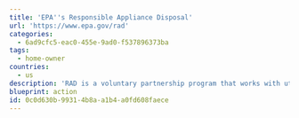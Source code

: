 ```yaml
---
title: 'EPA''s Responsible Appliance Disposal'
url: 'https://www.epa.gov/rad'
categories:
  - 6ad9cfc5-eac0-455e-9ad0-f537896373ba
tags:
  - home-owner
countries:
  - us
description: 'RAD is a voluntary partnership program that works with utilities, retailers, manufacturers, state and local government agencies, affiliates, and others to dispose of old refrigerated appliances using the best environmental practices available.'
blueprint: action
id: 0c0d630b-9931-4b8a-a1b4-a0fd608faece
---
```

